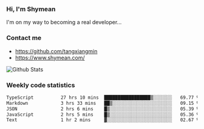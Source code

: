 ### Hi, I'm Shymean

I'm on my way to becoming a real developer...

### Contact me

- <https://github.com/tangxiangmin>
- <https://www.shymean.com/>

![Github Stats](https://github-readme-stats.vercel.app/api?username=tangxiangmin&show_icons=true&theme=dark)


###  Weekly code statistics

<!--START_SECTION:waka-->

```txt
TypeScript          27 hrs 10 mins  █████████████████▒░░░░░░░   69.77 %
Markdown            3 hrs 33 mins   ██▒░░░░░░░░░░░░░░░░░░░░░░   09.15 %
JSON                2 hrs 6 mins    █▒░░░░░░░░░░░░░░░░░░░░░░░   05.39 %
JavaScript          2 hrs 5 mins    █▒░░░░░░░░░░░░░░░░░░░░░░░   05.36 %
Text                1 hr 2 mins     ▓░░░░░░░░░░░░░░░░░░░░░░░░   02.67 %
```

<!--END_SECTION:waka-->